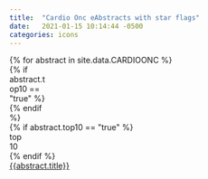 ```yaml
---
title:  "Cardio Onc eAbstracts with star flags"
date:   2021-01-15 10:14:44 -0500
categories: icons
---
```

<div class="ul_none">
{% for abstract in site.data.CARDIOONC %}
<article  class="c_black m-b_4 m-b_5:md m-t_5 p-t_4 max-w_30">
    <div class="br_1 br_radius br_solid br_black-2 flex flex_column flex_column:lg flex_row:md font_ui h:bg_black-2 m-x_n2 relative m-t_4" style="height: 100%">  
        <div class="display_none:lg flex_none justify_center p-l_4:md p-y_3" style="width: 4rem">
            {% if abstract.top10 == "true" %}
            <div class="absolute t_n3 r_4">
                <i class="c_highlight-1 fa-bookmark fas font_10 relative text-shadow_black-1 z_5"></i>
                <span class="absolute font_bold l_0 lh_0 vertical-align_middle font_n2 uppercase m-t_1 m_auto r_0 t_3 text_center z_5"><i class="fas fa-star"></i></span>
            </div>
            {% endif %}
            <div class="flex_none m-t_n5 m_auto m_auto:md self_center text_center" style="width: 3rem">
                <div class="pathwayColor{ bg_primary } flex_shrink relative aspect_1x1 shadow_3 text_center texture_ondemand thumb [ bg-blend_multiply bg_center bg_contain bg_no-repeat  ][ br_2 br_black-3 br_radius br_solid ]">
                    <div class="absolute b_0 flex h:opacity justify_center l_0 opacity_7 r_0 self_center t_0 text_center w_100"><em class="absolute c_white-9 fa-user-chart fas flex_auto font_2 self_center text_center w_100"></em></div>
                </div>
            </div>
        </div>
        <div class="block:lg display_none m-t_n5 m-x_5 p-x_5 relative">
            {% if abstract.top10 == "true" %}
            <div class="absolute t_n3 r_5 m-r_4">
                <i class="c_highlight-1 fa-bookmark fas font_10 relative text-shadow_black-1 z_5"></i>
                <span class="absolute font_bold l_0 lh_0 vertical-align_middle font_n2 uppercase m-t_1 m_auto r_0 t_3 text_center z_5">top<br>10</span>
            </div>
            {% endif %}
            <div class="m-t_n5 m_auto m_auto:md self_center text_center">
                <div class="aspect_21x9 bg-blend_overlay bg_cover bg_no-repeat bg_primary br_2 br_radius br_solid br_black-3 flex_shrink relative shadow_3 texture_ondemand text_center thumb">
                    <div class="absolute b_0 flex h:opacity justify_center l_0 opacity_7 r_0 self_center t_0 text_center w_100"><em class="absolute c_white-9 fa-user-chart fas flex_auto font_5 self_center text_center w_100"></em></div>
                </div>
            </div>
        </div>
        <div class="flex_auto [ c_primary-n4  font_0 font_1:md font_copy font_regular lh_2 ][ p-b_3 p-b_4:md p-l_0:lg p-l_4:md ]">
            <div class="p-t_2 p_4  p-y_0 p-y_3:md p-x_5:lg">
                <a class="expanded-click-area h:undecorated p-b_3" target="_blank" href="{{abstract.videolink}}">{{abstract.title}}</a>
            </div>
        </div>
    </div>
    <div class="c_black flex flex_wrap font_n2 justify_between m-t_2 p-t_2">
        <div class="flex_shrink block font_bold text_left p-r_3 m-r_3 br-r_1 br_black-3 br_solid">
<a href="{{ abstract.pdflink }}" class="block h:underline uppercase" target="_blank"><em class="far fa-paperclip"></em> Attachments</a>
        </div>
        <div class="flex_grow uppercase text_right">
            <ul class="m-t_n2 ul_none">
                <li class="inline-block lh_0 p-l_3">
                    <span class="bg_CME br_1 br_black-3 br_circle br_solid inline-block m-r_1" style=" height: 1em; width: 1em;">&nbsp;</span> cme </li>
                <li class="inline-block lh_0 p-l_3">
                    <span class="bg_CNE br_1 br_black-3 br_circle br_solid inline-block m-r_1" style=" height: 1em; width: 1em;">&nbsp;</span> cne </li>
                <li class="inline-block lh_0 p-l_3">
                    <span class="bg_COP br_1 br_black-3 br_circle br_solid inline-block m-r_1" style=" height: 1em; width: 1em;">&nbsp;</span> cop </li>
            </ul>
        </div>
    </div>
</article>
{% endfor %}
</div>

